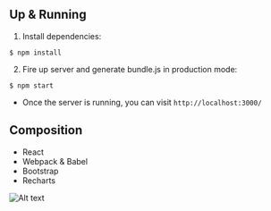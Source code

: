 ## Up & Running

 1. Install dependencies:
```
$ npm install
```

 2. Fire up server and generate bundle.js in production mode:
```
$ npm start
```

 - Once the server is running, you can visit `http://localhost:3000/`

## Composition
- React
- Webpack & Babel
- Bootstrap
- Recharts

![Alt text](https://i.imgur.com/99U6jKU.png)
